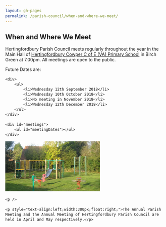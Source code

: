 ```yaml
---
layout: gh-pages
permalink: /parish-council/when-and-where-we-meet/
---
```


<h2>When and Where We Meet</h2>

<div class="panelLeft">
	<p>Hertingfordbury Parish Council meets regularly throughout the year in the Main Hall of <a href="http://www.hertingfordbury.herts.sch.uk/">Hertingfordbury Cowper C of E (VA) Primary School</a> in Birch Green at 7.00pm. All meetings are open to the public.</p>
	<p>Future Dates are:</p>

	<div>
		<ul>
			<li>Wednesday 12th September 2018</li>
			<li>Wednesday 10th October 2018</li>
			<li>No meeting in November 2018</li>
			<li>Wednesday 12th December 2018</li>
		</ul>
	</div>

	<div id="meetings">
		<ul id="meetingDates"></ul>
	</div>
</div>

<div class="panelRight">
	<img src="/common/image/birchGreenPlayArea.jpg" alt="Birch Green Play Area" width="300" height="159" />

	<p />

	<p style="text-align:left;width:300px;float:right;">The Annual Parish Meeting and the Annual Meeting of Hertingfordbury Parish Council are held in April and May respectively.</p>
</div>

<script>
	$(function(){
		$.ajax('{{ site.subsume }}hertingfordbury/meetings', {
			 type: 'GET'
			,success: function(meetingDates) {
				if (meetingDates.length == 0) {
					$('div#meetings').html('<ul><li>Sorry, we are unable to display the schedule of meetings at this time</li></ul>');
				} else {
					var meetingList = $('ul#meetingDates')

					$.each(meetingDates, function(i, listItem) {
						meetingList.append(
							$('<li>' + listItem + '</li>')
						);
					});
				}
			}
			,error: function(xhr, status, error) {
				var response = '<ul><li>Sorry, we are unable to display the schedule of meetings at this time</li></ul>'

				$('div#meetings').html(response);
			}
		});
	});
</script>
